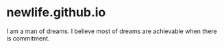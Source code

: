 # newlife.github.io
I am a man of dreams.
I believe most of dreams are achievable
when there is commitment.
